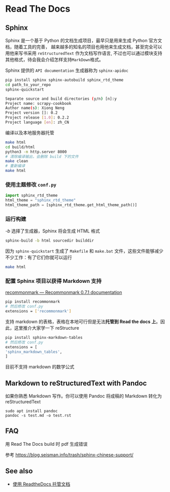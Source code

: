 # Read The Docs

## Sphinx

Sphinx 是一个基于 Python 的文档生成项目，最早只是用来生成 Python 官方文档，随着工具的完善， 越来越多的知名的项目也用他来生成文档，甚至完全可以用他来写书采用 `reStructuredText` 作为文档写作语言, 不过也可以通过模块支持其他格式，待会我会介绍怎样支持`MarkDown`格式。

Sphinx 提供的 `API documentation` 生成器称为 `sphinx-apidoc`

```bash
pip install sphinx sphinx-autobuild sphinx_rtd_theme
cd path_to_your_repo
sphinx-quickstart
```

```bash
Separate source and build directories (y/n) [n]:y  
Project name: scrapy-cookbook  
Author name(s): Xiong Neng  
Project version []: 0.2  
Project release [1.0]: 0.2.2  
Project language [en]: zh_CN
```

编译以及本地服务器托管

```bash
make html
cd build/html
python3 -m http.server 8000
# 清除编译输出，会删除 build 下的文件
make clean
# 重新编译
make html
```

### 使用主题修改 `conf.py`

```python
import sphinx_rtd_theme
html_theme = "sphinx_rtd_theme"
html_theme_path = [sphinx_rtd_theme.get_html_theme_path()]
```

### 运行构建

*-b* 选择了生成器，Sphinx 将会生成 HTML 格式

```bash
sphinx-build -b html sourcedir builddir
```

因为 `sphinx-quickstart` 生成了 `Makefile` 和 `make.bat` 文件，这些文件能够减少不少工作：有了它们你就可以运行

```bash
make html
```

### 配置 Sphinx 项目以获得 Markdown 支持

[recommonmark — Recommonmark 0.7.1 documentation](https://recommonmark.readthedocs.io/en/latest/index.html)

```bash
pip install recommonmark
# 然后修改 conf.py
extensions = ['recommonmark']
```

支持 markdown 的表格，表格在本地可行但是无法**托管到 Read the docs 上**。因此，这里推介大家学一下 reStructure

```bash
pip install sphinx-markdown-tables
# 然后修改 conf.py
extensions = [
'sphinx_markdown_tables',
]
```

目前不支持 markdown 的数学公式

## Markdown to reStructuredText with Pandoc 

如果你熟悉 Markdown 写作。你可以使用 Pandoc 将成稿的 Markdown 转化为 reStructuredText

```shell
sudo apt install pandoc
pandoc -s test.md -o test.rst
```

## FAQ

用 Read The Docs build 时 pdf 生成错误

参考 <https://blog.seisman.info/trash/sphinx-chinese-support/>

## See also

- [使用 ReadtheDocs 托管文档](https://www.xncoding.com/2017/01/22/fullstack/readthedoc.html)